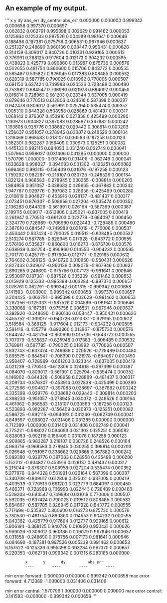 ## An example of my output.
'''
	 	 	 x 	 	 y 	 	 dy 	 	 abs_err 	 dy_central 	 abs_err 
	 	 	 0.000000 	 0.000000 	 0.999342 	 0.000658 	 0.997370 	 0.000657	
	 	 	 0.062832 	 0.062791 	 0.995398 	 0.002629 	 0.991462 	 0.000653	
	 	 	 0.125664 	 0.125333 	 0.987526 	 0.004589 	 0.981641 	 0.000646	
	 	 	 0.188496 	 0.187381 	 0.975756 	 0.006531 	 0.967946 	 0.000637	
	 	 	 0.251327 	 0.248690 	 0.960136 	 0.008447 	 0.950431 	 0.000626	
	 	 	 0.314159 	 0.309017 	 0.940726 	 0.010331 	 0.929165 	 0.000612	
	 	 	 0.376991 	 0.368125 	 0.917604 	 0.012173 	 0.904232 	 0.000595	
	 	 	 0.439823 	 0.425779 	 0.890860 	 0.013967 	 0.875730 	 0.000576	
	 	 	 0.502655 	 0.481754 	 0.860600 	 0.015706 	 0.843772 	 0.000555	
	 	 	 0.565487 	 0.535827 	 0.826945 	 0.017383 	 0.808485 	 0.000532	
	 	 	 0.628319 	 0.587785 	 0.790025 	 0.018992 	 0.770006 	 0.000507	
	 	 	 0.691150 	 0.637424 	 0.749988 	 0.020526 	 0.728489 	 0.000480	
	 	 	 0.753982 	 0.684547 	 0.706990 	 0.021978 	 0.684097 	 0.000450	
	 	 	 0.816814 	 0.728969 	 0.661203 	 0.023344 	 0.637005 	 0.000419	
	 	 	 0.879646 	 0.770513 	 0.612806 	 0.024618 	 0.587399 	 0.000387	
	 	 	 0.942478 	 0.809017 	 0.561991 	 0.025794 	 0.535474 	 0.000352	
	 	 	 1.005310 	 0.844328 	 0.508958 	 0.026869 	 0.481437 	 0.000317	
	 	 	 1.068142 	 0.876307 	 0.453916 	 0.027838 	 0.425499 	 0.000280	
	 	 	 1.130973 	 0.904827 	 0.397083 	 0.028697 	 0.367882 	 0.000242	
	 	 	 1.193805 	 0.929776 	 0.338682 	 0.029442 	 0.308814 	 0.000203	
	 	 	 1.256637 	 0.951057 	 0.278945 	 0.030072 	 0.248526 	 0.000164	
	 	 	 1.319469 	 0.968583 	 0.218107 	 0.030583 	 0.187258 	 0.000123	
	 	 	 1.382301 	 0.982287 	 0.156409 	 0.030973 	 0.125251 	 0.000082	
	 	 	 1.445133 	 0.992115 	 0.094093 	 0.031240 	 0.062749 	 0.000041	
	 	 	 1.507964 	 0.998027 	 0.031406 	 0.031385 	 0.000000 	 0.000000	
	 	 	 1.570796 	 1.000000 	 -0.031406 	 0.031406 	 -0.062749 	 0.000041	
	 	 	 1.633628 	 0.998027 	 -0.094093 	 0.031302 	 -0.125251 	 0.000082	
	 	 	 1.696460 	 0.992115 	 -0.156409 	 0.031076 	 -0.187258 	 0.000123	
	 	 	 1.759292 	 0.982287 	 -0.218107 	 0.030726 	 -0.248526 	 0.000164	
	 	 	 1.822124 	 0.968583 	 -0.278945 	 0.030255 	 -0.308814 	 0.000203	
	 	 	 1.884956 	 0.951057 	 -0.338682 	 0.029665 	 -0.367882 	 0.000242	
	 	 	 1.947787 	 0.929776 	 -0.397083 	 0.028958 	 -0.425499 	 0.000280	
	 	 	 2.010619 	 0.904827 	 -0.453916 	 0.028137 	 -0.481437 	 0.000317	
	 	 	 2.073451 	 0.876307 	 -0.508958 	 0.027204 	 -0.535474 	 0.000352	
	 	 	 2.136283 	 0.844328 	 -0.561991 	 0.026164 	 -0.587399 	 0.000387	
	 	 	 2.199115 	 0.809017 	 -0.612806 	 0.025021 	 -0.637005 	 0.000419	
	 	 	 2.261947 	 0.770513 	 -0.661203 	 0.023779 	 -0.684097 	 0.000450	
	 	 	 2.324779 	 0.728969 	 -0.706990 	 0.022443 	 -0.728489 	 0.000480	
	 	 	 2.387610 	 0.684547 	 -0.749988 	 0.021019 	 -0.770006 	 0.000507	
	 	 	 2.450442 	 0.637424 	 -0.790025 	 0.019512 	 -0.808485 	 0.000532	
	 	 	 2.513274 	 0.587785 	 -0.826945 	 0.017928 	 -0.843772 	 0.000555	
	 	 	 2.576106 	 0.535827 	 -0.860600 	 0.016273 	 -0.875730 	 0.000576	
	 	 	 2.638938 	 0.481754 	 -0.890860 	 0.014553 	 -0.904232 	 0.000595	
	 	 	 2.701770 	 0.425779 	 -0.917604 	 0.012777 	 -0.929165 	 0.000612	
	 	 	 2.764602 	 0.368125 	 -0.940726 	 0.010950 	 -0.950431 	 0.000626	
	 	 	 2.827433 	 0.309017 	 -0.960136 	 0.009079 	 -0.967946 	 0.000637	
	 	 	 2.890265 	 0.248690 	 -0.975756 	 0.007173 	 -0.981641 	 0.000646	
	 	 	 2.953097 	 0.187381 	 -0.987526 	 0.005239 	 -0.991462 	 0.000653	
	 	 	 3.015929 	 0.125333 	 -0.995398 	 0.003284 	 -0.997370 	 0.000657	
	 	 	 3.078761 	 0.062791 	 -0.999342 	 0.001315 	 -0.999342 	 0.000658	
	 	 	 3.141593 	 -0.000000 	 -0.999342 	 0.000658 	 -0.997370 	 0.000657	
	 	 	 3.204425 	 -0.062791 	 -0.995398 	 0.002629 	 -0.991462 	 0.000653	
	 	 	 3.267256 	 -0.125333 	 -0.987526 	 0.004589 	 -0.981641 	 0.000646	
	 	 	 3.330088 	 -0.187381 	 -0.975756 	 0.006531 	 -0.967946 	 0.000637	
	 	 	 3.392920 	 -0.248690 	 -0.960136 	 0.008447 	 -0.950431 	 0.000626	
	 	 	 3.455752 	 -0.309017 	 -0.940726 	 0.010331 	 -0.929165 	 0.000612	
	 	 	 3.518584 	 -0.368125 	 -0.917604 	 0.012173 	 -0.904232 	 0.000595	
	 	 	 3.581416 	 -0.425779 	 -0.890860 	 0.013967 	 -0.875730 	 0.000576	
	 	 	 3.644247 	 -0.481754 	 -0.860600 	 0.015706 	 -0.843772 	 0.000555	
	 	 	 3.707079 	 -0.535827 	 -0.826945 	 0.017383 	 -0.808485 	 0.000532	
	 	 	 3.769911 	 -0.587785 	 -0.790025 	 0.018992 	 -0.770006 	 0.000507	
	 	 	 3.832743 	 -0.637424 	 -0.749988 	 0.020526 	 -0.728489 	 0.000480	
	 	 	 3.895575 	 -0.684547 	 -0.706990 	 0.021978 	 -0.684097 	 0.000450	
	 	 	 3.958407 	 -0.728969 	 -0.661203 	 0.023344 	 -0.637005 	 0.000419	
	 	 	 4.021239 	 -0.770513 	 -0.612806 	 0.024618 	 -0.587399 	 0.000387	
	 	 	 4.084070 	 -0.809017 	 -0.561991 	 0.025794 	 -0.535474 	 0.000352	
	 	 	 4.146902 	 -0.844328 	 -0.508958 	 0.026869 	 -0.481437 	 0.000317	
	 	 	 4.209734 	 -0.876307 	 -0.453916 	 0.027838 	 -0.425499 	 0.000280	
	 	 	 4.272566 	 -0.904827 	 -0.397083 	 0.028697 	 -0.367882 	 0.000242	
	 	 	 4.335398 	 -0.929776 	 -0.338682 	 0.029442 	 -0.308814 	 0.000203	
	 	 	 4.398230 	 -0.951057 	 -0.278945 	 0.030072 	 -0.248526 	 0.000164	
	 	 	 4.461062 	 -0.968583 	 -0.218107 	 0.030583 	 -0.187258 	 0.000123	
	 	 	 4.523893 	 -0.982287 	 -0.156409 	 0.030973 	 -0.125251 	 0.000082	
	 	 	 4.586725 	 -0.992115 	 -0.094093 	 0.031240 	 -0.062749 	 0.000041	
	 	 	 4.649557 	 -0.998027 	 -0.031406 	 0.031385 	 0.000000 	 0.000000	
	 	 	 4.712389 	 -1.000000 	 0.031406 	 0.031406 	 0.062749 	 0.000041	
	 	 	 4.775221 	 -0.998027 	 0.094093 	 0.031302 	 0.125251 	 0.000082	
	 	 	 4.838053 	 -0.992115 	 0.156409 	 0.031076 	 0.187258 	 0.000123	
	 	 	 4.900885 	 -0.982287 	 0.218107 	 0.030726 	 0.248526 	 0.000164	
	 	 	 4.963716 	 -0.968583 	 0.278945 	 0.030255 	 0.308814 	 0.000203	
	 	 	 5.026548 	 -0.951057 	 0.338682 	 0.029665 	 0.367882 	 0.000242	
	 	 	 5.089380 	 -0.929776 	 0.397083 	 0.028958 	 0.425499 	 0.000280	
	 	 	 5.152212 	 -0.904827 	 0.453916 	 0.028137 	 0.481437 	 0.000317	
	 	 	 5.215044 	 -0.876307 	 0.508958 	 0.027204 	 0.535474 	 0.000352	
	 	 	 5.277876 	 -0.844328 	 0.561991 	 0.026164 	 0.587399 	 0.000387	
	 	 	 5.340708 	 -0.809017 	 0.612806 	 0.025021 	 0.637005 	 0.000419	
	 	 	 5.403539 	 -0.770513 	 0.661203 	 0.023779 	 0.684097 	 0.000450	
	 	 	 5.466371 	 -0.728969 	 0.706990 	 0.022443 	 0.728489 	 0.000480	
	 	 	 5.529203 	 -0.684547 	 0.749988 	 0.021019 	 0.770006 	 0.000507	
	 	 	 5.592035 	 -0.637424 	 0.790025 	 0.019512 	 0.808485 	 0.000532	
	 	 	 5.654867 	 -0.587785 	 0.826945 	 0.017928 	 0.843772 	 0.000555	
	 	 	 5.717699 	 -0.535827 	 0.860600 	 0.016273 	 0.875730 	 0.000576	
	 	 	 5.780530 	 -0.481754 	 0.890860 	 0.014553 	 0.904232 	 0.000595	
	 	 	 5.843362 	 -0.425779 	 0.917604 	 0.012777 	 0.929165 	 0.000612	
	 	 	 5.906194 	 -0.368125 	 0.940726 	 0.010950 	 0.950431 	 0.000626	
	 	 	 5.969026 	 -0.309017 	 0.960136 	 0.009079 	 0.967946 	 0.000637	
	 	 	 6.031858 	 -0.248690 	 0.975756 	 0.007173 	 0.981641 	 0.000646	
	 	 	 6.094690 	 -0.187381 	 0.987526 	 0.005239 	 0.991462 	 0.000653	
	 	 	 6.157522 	 -0.125333 	 0.995398 	 0.003284 	 0.997370 	 0.000657	
	 	 	 6.220353 	 -0.062791 	 0.999342 	 0.001315
	 	 	 6.283185 	 0.000000 

	 	 	 x 	 	 y 	 	 dy 	 	 abs_err
 	 	 	 ---- 	 	 ---- 	 	 ---- 	 	 ---- 
min error forward: 	 0.000000 	 0.000000 	 0.999342 	 0.000658 
max error forward: 	 4.712389 	 -1.000000 	 0.031406 	 0.031406 
 
min error central: 	 1.570796 	 1.000000 	 0.000000 	 0.000000 
max error central: 	 3.141593 	 -0.000000 	 -0.999342 	 0.000658 
'''
